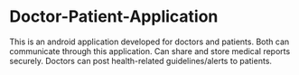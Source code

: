 # Doctor-Patient-Application
This is an android application developed for doctors and patients. Both can communicate through this application. Can share and store medical reports securely. Doctors can post health-related guidelines/alerts to patients.

